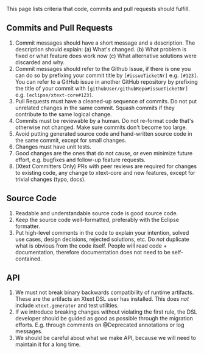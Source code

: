 This page lists criteria that code, commits and pull requests should fulfill.

## Commits and Pull Requests
 1. Commit messages should have a short message and a description. The description should explain: (a) What's changed. (b) What problem is fixed or what feature does work now (c) What alternative solutions were discarded and why.
 2. Commit messages should refer to the Github Issue, if there is one you can do so by prefixing your commit title by `[#issueTicketNr]` e.g. `[#123]`. You can refer to a GitHub issue in another GitHub repository by prefixing the title of your commit with `[githubUser/githubRepo#issueTicketNr]` e.g. `[eclipse/xtext-core#123]`.
 3. Pull Requests must have a cleaned-up sequence of commits. Do not put unrelated changes in the same commit. Squash commits if they contribute to the same logical change.
 4. Commits must be reviewable by a human. Do not re-format code that's otherwise not changed. Make sure commits don't become too large.
 5. Avoid putting generated source code and hand-written source code in the same commit, except for small changes.
 6. Changes must have unit tests.
 7. Good changes are the ones that do not cause, or even minimize future effort, e.g. bugfixes and follow-up feature requests.
 8. (Xtext Committers Only) PRs with peer reviews are required for changes to existing code, any change to xtext-core and new features, except for trivial changes (typo, docs).

## Source Code
 1. Readable and understandable source code is good source code.
 2. Keep the source code well-formatted, preferably with the Eclipse formatter.
 3. Put high-level comments in the code to explain your intention, solved use cases, design decisions, rejected solutions, etc. Do *not* duplicate what is obvious from the code itself. People will read code + documentation, therefore documentation does not need to be self-contained.

## API
 1. We must not break binary backwards compatibility of runtime artifacts. These are the artifacts an Xtext DSL user has installed. This does *not* include `xtext.generator` and test utilities.
 2. If we introduce breaking changes without violating the first rule, the DSL developer should be guided as good as possible through the migration efforts. E.g. through comments on @Deprecated annotations or log messages.
 3. We should be careful about what we make API, because we will need to maintain it for a long time.

